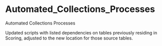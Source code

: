 # Automated_Collections_Processes

Automated Collections Processes

Updated scripts with listed dependencies on tables previously residing in Scoring, adjusted to the new location for those source tables.  